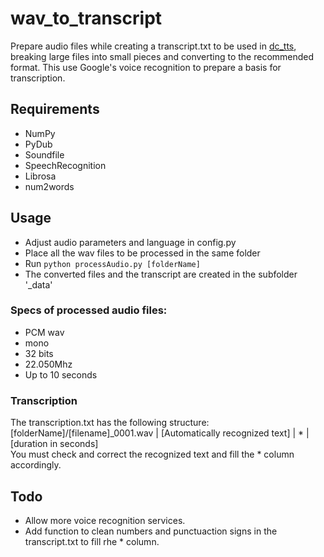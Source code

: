 # wav_to_transcript

Prepare audio files while creating a transcript.txt to be used in [dc_tts](https://github.com/Kyubyong/dc_tts), breaking large files into small pieces and converting to the recommended format. This use Google's voice recognition to prepare a basis for transcription.

## Requirements
* NumPy
* PyDub
* Soundfile
* SpeechRecognition
* Librosa
* num2words

## Usage
* Adjust audio parameters and language in config.py
* Place all the wav files to be processed in the same folder
* Run `python processAudio.py [folderName]`
* The converted files and the transcript are created in the subfolder '_data'

### Specs of processed audio files:
* PCM wav
* mono
* 32 bits
* 22.050Mhz
* Up to 10 seconds

### Transcription
The transcription.txt has the following structure:<br>
[folderName]/[filename]_0001.wav | [Automatically recognized text] | * | [duration in seconds]<br>
You must check and correct the recognized text and fill the * column accordingly.

## Todo
- Allow more voice recognition services.
- Add function to clean numbers and punctuaction signs in the transcript.txt to fill rhe * column.